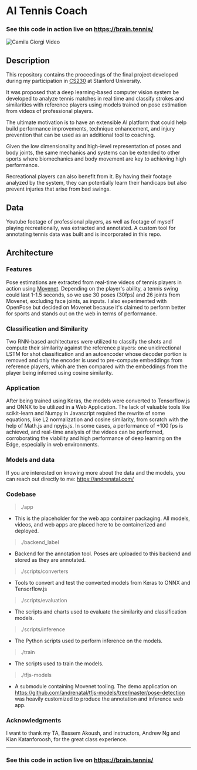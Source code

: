 # AI Tennis Coach


 ### See this code in action live on https://brain.tennis/ 

![Camila Giorgi Video](cgiorgi.png)

## Description

This repository contains the proceedings of the final project developed during my participation in [CS230](https://cs230.stanford.edu/) at Stanford University. 

It was proposed that a deep learning-based computer vision system be developed to analyze tennis matches in real time and classify strokes and similarities with reference players using models trained on pose estimation from videos of professional players.

The ultimate motivation is to have an extensible AI platform that could help build performance improvements, technique enhancement, and injury prevention that can be used as an additional tool to coaching.

Given the low dimensionality and high-level representation of poses and body joints, the same mechanics and systems can be extended to other sports where biomechanics and body movement are key to achieving high performance. 

Recreational players can also benefit from it. By having their footage analyzed by the system, they can potentially learn their handicaps but also prevent injuries that arise from bad swings.

## Data

Youtube footage of professional players, as well as footage of myself playing recreationally, was extracted and annotated. A custom tool for annotating tennis data was built and is incorporated in this repo. 

## Architecture

### Features

Pose estimations are extracted from real-time videos of tennis players in action using [Movenet](https://www.tensorflow.org/hub/tutorials/movenet). Depending on the player's ability, a tennis swing could last 1-1.5 seconds, so we use 30 poses (30fps) and 26 joints from Movenet, excluding face joints, as inputs. I also experimented with OpenPose but decided on Movenet because it's claimed to perform better for sports and stands out on the web in terms of performance.

### Classification and Similarity

Two RNN-based architectures were utilized to classify the shots and compute their similarity against the reference players: one unidirectional LSTM for shot classification and an autoencoder whose decoder portion is removed and only the encoder is used to pre-compute embeddings from reference players, which are then compared with the embeddings from the player being inferred using cosine similarity.

### Application

After being trained using Keras, the models were converted to Tensorflow.js and ONNX to be utilized in a Web Application. The lack of valuable tools like scikit-learn and Numpy in Javascript required the rewrite of some equations, like L2 normalization and cosine similarity, from scratch with the help of Math.js and npyjs.js. In some cases, a performance of +100 fps is achieved, and real-time analysis of the videos can be performed, corroborating the viability and high performance of deep learning on the Edge, especially in web environments.

### Models and data
If you are interested on knowing more about the data and the models, you can reach out directly to me: https://andrenatal.com/ 


### Codebase

> ./app

- This is the placeholder for the web app container packaging. All models, videos, and web apps are placed here to be containerized and deployed.

> ./backend_label

- Backend for the annotation tool. Poses are uploaded to this backend and stored as they are annotated.

> ./scripts/converters

- Tools to convert and test the converted models from Keras to ONNX and Tensorflow.js

> ./scripts/evaluation

- The scripts and charts used to evaluate the similarity and classification models.

> ./scripts/inference

- The Python scripts used to perform inference on the models. 

> ./train

- The scripts used to train the models. 

> ./tfjs-models

- A submodule containing Movenet tooling. The demo application on https://github.com/andrenatal/tfjs-models/tree/master/pose-detection was heavily customized to produce the annotation and inference web app. 

### Acknowledgments

I want to thank my TA, Bassem Akoush, and instructors, Andrew Ng and Kian Katanforoosh, for the great class experience.

--------------
 ### See this code in action live on https://brain.tennis/ 
